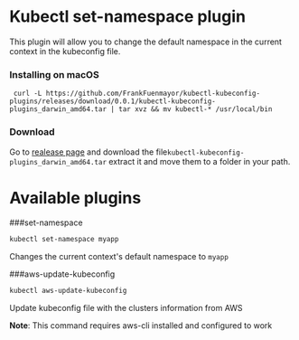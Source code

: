 # Kubectl set-namespace plugin

This plugin will allow you to change the default namespace in the current context in the kubeconfig file.

### Installing on macOS

```
 curl -L https://github.com/FrankFuenmayor/kubectl-kubeconfig-plugins/releases/download/0.0.1/kubectl-kubeconfig-plugins_darwin_amd64.tar | tar xvz && mv kubectl-* /usr/local/bin
```

### Download

Go to [realease page](https://github.com/FrankFuenmayor/kubectl-kubeconfig-plugins/releases/latest) and download the 
file`kubectl-kubeconfig-plugins_darwin_amd64.tar` extract it and move them to a folder in your path.  

# Available plugins


###set-namespace

```bash
kubectl set-namespace myapp
```

Changes the current context's default namespace to `myapp`


###aws-update-kubeconfig

```bash
kubectl aws-update-kubeconfig
```

Update kubeconfig file with the clusters information from AWS

**Note**: This command requires aws-cli installed and configured to work








